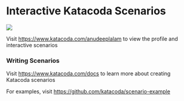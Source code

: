 # Interactive Katacoda Scenarios

[![](http://shields.katacoda.com/katacoda/anudeeplalam/count.svg)](https://www.katacoda.com/anudeeplalam "Get your profile on Katacoda.com")

Visit https://www.katacoda.com/anudeeplalam to view the profile and interactive scenarios

### Writing Scenarios
Visit https://www.katacoda.com/docs to learn more about creating Katacoda scenarios

For examples, visit https://github.com/katacoda/scenario-example
